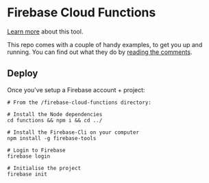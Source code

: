 # Firebase Cloud Functions

[Learn more](https://firebase.google.com/docs/functions/) about this tool.

This repo comes with a couple of handy examples, to get you up and running. You can find out what they do by [reading the comments](/firebase-cloud-functions/functions/index.js).

## Deploy

Once you've setup a Firebase account + project:

```
# From the /firebase-cloud-functions directory:

# Install the Node dependencies
cd functions && npm i && cd ../

# Install the Firebase-Cli on your computer
npm install -g firebase-tools

# Login to Firebase
firebase login

# Initialise the project
firebase init
```
